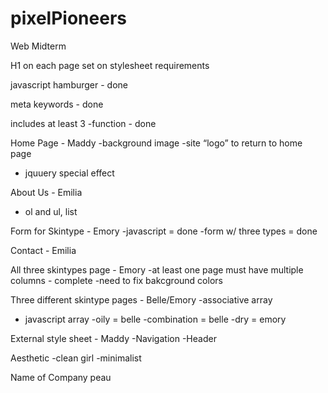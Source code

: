 # pixelPioneers
Web Midterm

H1 on each page
set on stylesheet requirements

javascript hamburger - done

meta  keywords - done


includes at least 3 
-function - done

Home Page - Maddy
-background image
-site “logo” to return to home page
- jquuery special effect

About Us - Emilia
- ol and ul, list

Form for Skintype - Emory
-javascript = done
-form w/ three types = done

Contact - Emilia

All three skintypes page - Emory 
-at least one page must have multiple columns - complete
-need to fix bakcground colors

Three different skintype pages - Belle/Emory
-associative array
- javascript array
-oily = belle
-combination = belle
-dry = emory

External style sheet - Maddy
-Navigation
-Header

Aesthetic
-clean girl
-minimalist

Name of Company
peau